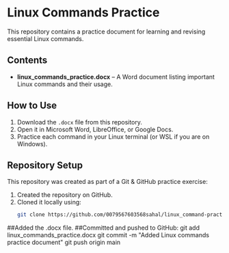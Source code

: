 # Linux Commands Practice

This repository contains a practice document for learning and revising essential Linux commands.

## Contents
- **linux_commands_practice.docx** – A Word document listing important Linux commands and their usage.

## How to Use
1. Download the `.docx` file from this repository.
2. Open it in Microsoft Word, LibreOffice, or Google Docs.
3. Practice each command in your Linux terminal (or WSL if you are on Windows).

## Repository Setup
This repository was created as part of a Git & GitHub practice exercise:
1. Created the repository on GitHub.
2. Cloned it locally using:
   ```bash
   git clone https://github.com/0079567603568sahal/linux_command-practise.git
##Added the .docx file.
##Committed and pushed to GitHub:
git add linux_commands_practice.docx
git commit -m "Added Linux commands practice document"
git push origin main

